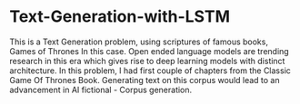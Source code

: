 # Text-Generation-with-LSTM
This is a Text Generation problem, using scriptures of famous books, Games of Thrones
	      In this case. Open ended language models are trending research in this era which gives rise to deep 
	      learning models with distinct architecture. In this problem, I had first couple of chapters from the Classic 
	      Game Of Thrones Book. Generating text on this corpus would lead to an advancement in AI fictional -
	      Corpus generation.


